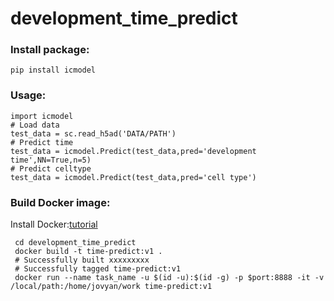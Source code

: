 # development_time_predict
### Install package:
```
pip install icmodel
```
### Usage:
```
import icmodel
# Load data
test_data = sc.read_h5ad('DATA/PATH')
# Predict time
test_data = icmodel.Predict(test_data,pred='development time',NN=True,n=5)
# Predict celltype
test_data = icmodel.Predict(test_data,pred='cell type')
```
### Build Docker image:
Install Docker:[tutorial](https://yeasy.gitbook.io/docker_practice/install)
```
 cd development_time_predict
 docker build -t time-predict:v1 .
 # Successfully built xxxxxxxxx
 # Successfully tagged time-predict:v1
 docker run --name task_name -u $(id -u):$(id -g) -p $port:8888 -it -v /local/path:/home/jovyan/work time-predict:v1
```
